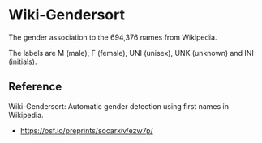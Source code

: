 # Wiki-Gendersort

The gender association to the 694,376 names from Wikipedia.

The labels are M (male), F (female), UNI (unisex), UNK (unknown) and INI (initials).

## Reference

Wiki-Gendersort: Automatic gender detection using first names in Wikipedia.
- https://osf.io/preprints/socarxiv/ezw7p/